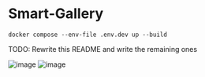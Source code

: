 # Smart-Gallery

```
docker compose --env-file .env.dev up --build
```

TODO: Rewrite this README and write the remaining ones

![image](https://github.com/user-attachments/assets/653b33f1-1517-48bc-85e5-4712c6222d9a)
![image](https://github.com/user-attachments/assets/b2367aa1-1937-422b-a1e3-b5b6cb0612b0)

